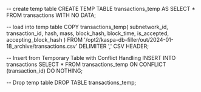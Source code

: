 -- create temp table
CREATE TEMP TABLE transactions_temp AS SELECT * FROM transactions WITH NO DATA;

-- load into temp table
COPY transactions_temp(
	subnetwork_id,
	transaction_id,
	hash,
	mass,
	block_hash,
	block_time,
	is_accepted,
	accepting_block_hash
)
FROM '/opt2/kaspa-db-filler/out/2024-01-18_archive/transactions.csv'
DELIMITER ','
CSV HEADER;

-- Insert from Temporary Table with Conflict Handling
INSERT INTO transactions
SELECT * FROM transactions_temp
ON CONFLICT (transaction_id) DO NOTHING;

-- Drop temp table
DROP TABLE transactions_temp; 